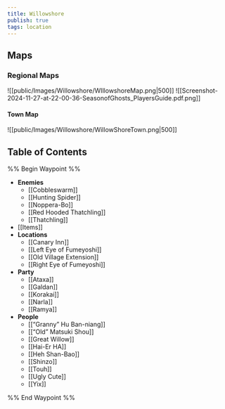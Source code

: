 ```yaml
---
title: Willowshore
publish: true
tags: location
---
```

## Maps
### Regional Maps
![[public/Images/Willowshore/WIllowshoreMap.png|500]]
![[Screenshot-2024-11-27-at-22-00-36-SeasonofGhosts_PlayersGuide.pdf.png]]
#### Town Map
![[public/Images/Willowshore/WillowShoreTown.png|500]]
## Table of Contents
%% Begin Waypoint %%
- **Enemies**
	- [[Cobbleswarm]]
	- [[Hunting Spider]]
	- [[Noppera-Bo]]
	- [[Red Hooded Thatchling]]
	- [[Thatchling]]
- [[Items]]
- **Locations**
	- [[Canary Inn]]
	- [[Left Eye of Fumeyoshi]]
	- [[Old Village Extension]]
	- [[Right Eye of Fumeyoshi]]
- **Party**
	- [[Ataxa]]
	- [[Galdan]]
	- [[Korakai]]
	- [[Narla]]
	- [[Ramya]]
- **People**
	- [[“Granny” Hu Ban-niang]]
	- [[“Old” Matsuki Shou]]
	- [[Great Willow]]
	- [[Hai-Er HA]]
	- [[Heh Shan-Bao]]
	- [[Shinzo]]
	- [[Touh]]
	- [[Ugly Cute]]
	- [[Yix]]

%% End Waypoint %%
